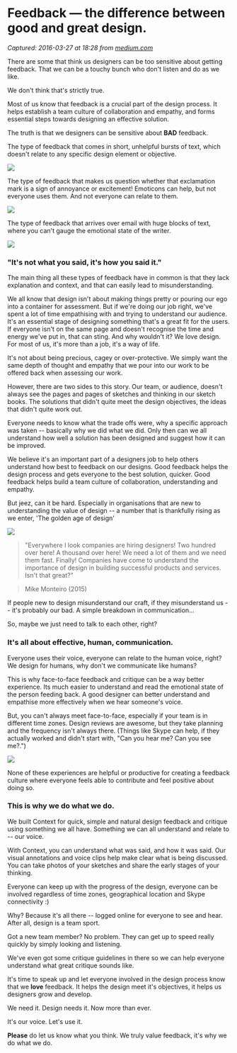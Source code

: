 # Feedback — the difference between good and great design.

_Captured: 2016-03-27 at 18:28 from [medium.com](https://medium.com/@danielkolodziej/feedback-the-difference-between-good-and-great-design-8966405af842)_

There are some that think us designers can be too sensitive about getting feedback. That we can be a touchy bunch who don't listen and do as we like.

We don't think that's strictly true.

Most of us know that feedback is a crucial part of the design process. It helps establish a team culture of collaboration and empathy, and forms essential steps towards designing an effective solution.

The truth is that we designers can be sensitive about **BAD** feedback.

The type of feedback that comes in short, unhelpful bursts of text, which doesn't relate to any specific design element or objective.

![](https://cdn-images-1.medium.com/max/800/1*INvuM8Kaa3SB2e7j0x9EjQ.jpeg)

The type of feedback that makes us question whether that exclamation mark is a sign of annoyance or excitement! Emoticons can help, but not everyone uses them. And not everyone can relate to them.

![](https://cdn-images-1.medium.com/max/800/1*P9CqhMVUFmeKdHd-Z-3OqA.png)

The type of feedback that arrives over email with huge blocks of text, where you can't gauge the emotional state of the writer.

![](https://cdn-images-1.medium.com/max/800/1*J7uozbOFdRZqKaM9rd8qSA.gif)

### "It's not what you said, it's how you said it."

The main thing all these types of feedback have in common is that they lack explanation and context, and that can easily lead to misunderstanding.

We all know that design isn't about making things pretty or pouring our ego into a container for assessment. But if we're doing our job right, we've spent a lot of time empathising with and trying to understand our audience. It's an essential stage of designing something that's a great fit for the users. If everyone isn't on the same page and doesn't recognise the time and energy we've put in, that can sting. And why wouldn't it? We love design. For most of us, it's more than a job, it's a way of life.

It's not about being precious, cagey or over-protective. We simply want the same depth of thought and empathy that we pour into our work to be offered back when assessing our work.

However, there are two sides to this story. Our team, or audience, doesn't always see the pages and pages of sketches and thinking in our sketch books. The solutions that didn't quite meet the design objectives, the ideas that didn't quite work out.

Everyone needs to know what the trade offs were, why a specific approach was taken -- basically why we did what we did. Only then can we all understand how well a solution has been designed and suggest how it can be improved.

We believe it's an important part of a designers job to help others understand how best to feedback on our designs. Good feedback helps the design process and gets everyone to the best solution, quicker. Good feedback helps build a team culture of collaboration, understanding and empathy.

But jeez, can it be hard. Especially in organisations that are new to understanding the value of design -- a number that is thankfully rising as we enter, 'The golden age of design'

![](https://cdn-images-1.medium.com/max/800/1*dfi79ZkBaufn_SOr2EfKxw.jpeg)

> "Everywhere I look companies are hiring designers! Two hundred over here! A thousand over here! We need a lot of them and we need them fast. Finally! Companies have come to understand the importance of design in building successful products and services. Isn't that great?"

> Mike Monteiro (2015)

If people new to design misunderstand our craft, if they misunderstand us -- it's probably our bad. A simple breakdown in communication…

So, maybe we just need to talk to each other, right?

### It's all about effective, human, communication.

Everyone uses their voice, everyone can relate to the human voice, right? We design for humans, why don't we communicate like humans?

This is why face-to-face feedback and critique can be a way better experience. Its much easier to understand and read the emotional state of the person feeding back. A good designer can better understand and empathise more effectively when we hear someone's voice.

But, you can't always meet face-to-face, especially if your team is in different time zones. Design reviews are awesome, but they take planning and the frequency isn't always there. (Things like Skype can help, if they actually worked and didn't start with, "Can you hear me? Can you see me?.")

![](https://cdn-images-1.medium.com/max/800/1*PC5p93ynpP5Y1BbuDcIa1g.png)

None of these experiences are helpful or productive for creating a feedback culture where everyone feels able to contribute and feel positive about doing so.

### This is why we do what we do.

We built Context for quick, simple and natural design feedback and critique using something we all have. Something we can all understand and relate to -- our voice.

With Context, you can understand what was said, and how it was said. Our visual annotations and voice clips help make clear what is being discussed. You can take photos of your sketches and share the early stages of your thinking.

Everyone can keep up with the progress of the design, everyone can be involved regardless of time zones, geographical location and Skype connectivity :)

Why? Because it's all there -- logged online for everyone to see and hear. After all, design is a team sport.

Got a new team member? No problem. They can get up to speed really quickly by simply looking and listening.

We've even got some critique guidelines in there so we can help everyone understand what great critique sounds like.

It's time to speak up and let everyone involved in the design process know that we **love** feedback. It helps the design meet it's objectives, it helps us designers grow and develop.

We need it. Design needs it. Now more than ever.

It's our voice. Let's use it.

**Please** do let us know what you think. We truly value feedback, it's why we do what we do.
